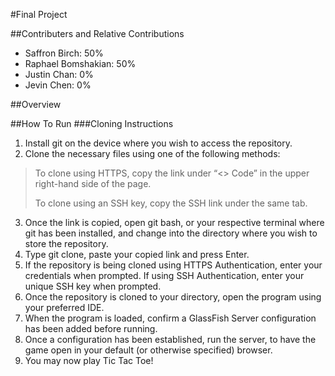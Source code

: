 #Final Project

##Contributers and Relative Contributions
- Saffron Birch: 50%
- Raphael Bomshakian: 50%
- Justin Chan: 0%
- Jevin Chen: 0%

##Overview


##How To Run
###Cloning Instructions
1. Install git on the device where you wish to access the repository.
2. Clone the necessary files using one of the following methods:
>To clone using HTTPS, copy the link under “<> Code” in the upper right-hand side of the page.
>
>To clone using an SSH key, copy the SSH link under the same tab.
3. Once the link is copied, open git bash, or your respective terminal where git has been installed, and change into the directory where you wish to store the repository.
4. Type git clone, paste your copied link and press Enter.
5. If the repository is being cloned using HTTPS Authentication, enter your credentials when prompted. If using SSH Authentication, enter your unique SSH key when prompted.
6. Once the repository is cloned to your directory, open the program using your preferred IDE.
7. When the program is loaded, confirm a GlassFish Server configuration has been added before running.
8. Once a configuration has been established, run the server, to have the game open in your default (or otherwise specified) browser.
9. You may now play Tic Tac Toe!
